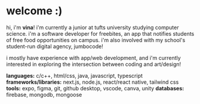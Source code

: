 <h1> welcome :) </h1>

hi, i'm **vina**! i'm currently a junior at tufts university studying computer science. i'm a software developer for freebites, an app that notifies students of free food opportunities on campus. i'm also involved with my school's student-run digital agency, jumbocode!

i mostly have experience with app/web development, and i'm currently interested in exploring the intersection between coding and art/design!

**languages:** c/c++, html/css, java, javascript, typescript
**frameworks/libraries:** next.js, node.js, react/react native, tailwind css
**tools:** expo, figma, git, github desktop, vscode, canva, unity
**databases:** firebase, mongodb, mongoose

